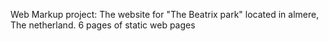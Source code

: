 Web Markup project: The website for "The Beatrix park" located in almere, The netherland. 6 pages of static web pages 
